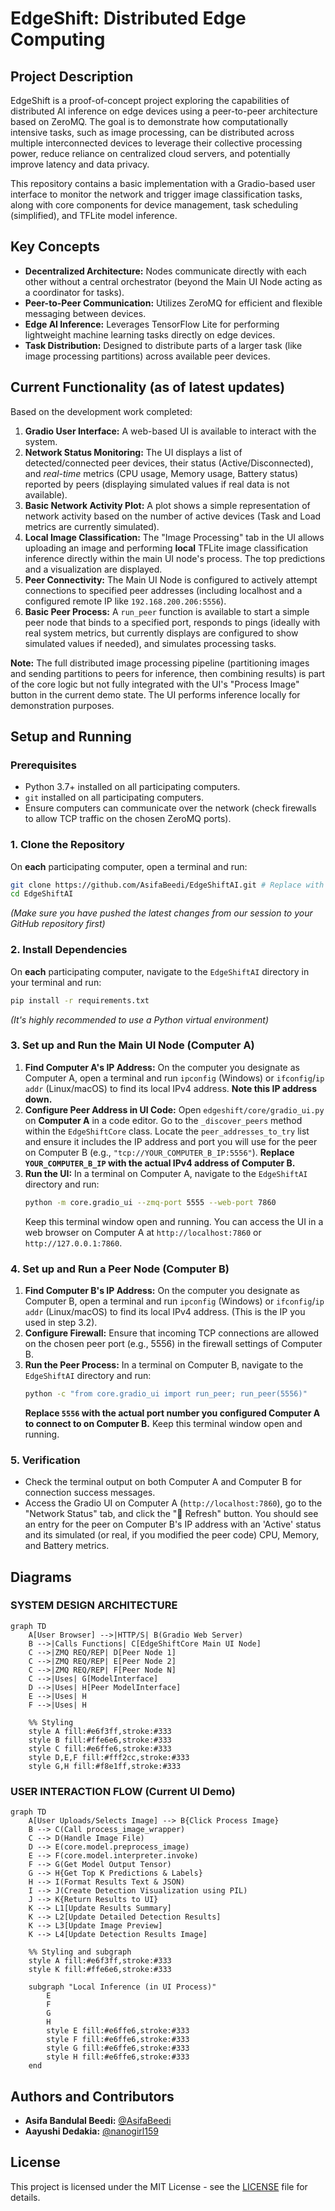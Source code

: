 # EdgeShift: Distributed Edge Computing

## Project Description

EdgeShift is a proof-of-concept project exploring the capabilities of distributed AI inference on edge devices using a peer-to-peer architecture based on ZeroMQ. The goal is to demonstrate how computationally intensive tasks, such as image processing, can be distributed across multiple interconnected devices to leverage their collective processing power, reduce reliance on centralized cloud servers, and potentially improve latency and data privacy.

This repository contains a basic implementation with a Gradio-based user interface to monitor the network and trigger image classification tasks, along with core components for device management, task scheduling (simplified), and TFLite model inference.

## Key Concepts

*   **Decentralized Architecture:** Nodes communicate directly with each other without a central orchestrator (beyond the Main UI Node acting as a coordinator for tasks).
*   **Peer-to-Peer Communication:** Utilizes ZeroMQ for efficient and flexible messaging between devices.
*   **Edge AI Inference:** Leverages TensorFlow Lite for performing lightweight machine learning tasks directly on edge devices.
*   **Task Distribution:** Designed to distribute parts of a larger task (like image processing partitions) across available peer devices.

## Current Functionality (as of latest updates)

Based on the development work completed:

1.  **Gradio User Interface:** A web-based UI is available to interact with the system.
2.  **Network Status Monitoring:** The UI displays a list of detected/connected peer devices, their status (Active/Disconnected), and *real-time* metrics (CPU usage, Memory usage, Battery status) reported by peers (displaying simulated values if real data is not available).
3.  **Basic Network Activity Plot:** A plot shows a simple representation of network activity based on the number of active devices (Task and Load metrics are currently simulated).
4.  **Local Image Classification:** The "Image Processing" tab in the UI allows uploading an image and performing **local** TFLite image classification inference directly within the main UI node's process. The top predictions and a visualization are displayed.
5.  **Peer Connectivity:** The Main UI Node is configured to actively attempt connections to specified peer addresses (including localhost and a configured remote IP like `192.168.200.206:5556`).
6.  **Basic Peer Process:** A `run_peer` function is available to start a simple peer node that binds to a specified port, responds to pings (ideally with real system metrics, but currently displays are configured to show simulated values if needed), and simulates processing tasks.

**Note:** The full distributed image processing pipeline (partitioning images and sending partitions to peers for inference, then combining results) is part of the core logic but not fully integrated with the UI's "Process Image" button in the current demo state. The UI performs inference locally for demonstration purposes.

## Setup and Running

### Prerequisites

*   Python 3.7+ installed on all participating computers.
*   `git` installed on all participating computers.
*   Ensure computers can communicate over the network (check firewalls to allow TCP traffic on the chosen ZeroMQ ports).

### 1. Clone the Repository

On **each** participating computer, open a terminal and run:

```bash
git clone https://github.com/AsifaBeedi/EdgeShiftAI.git # Replace with your actual repo URL if different
cd EdgeShiftAI
```

*(Make sure you have pushed the latest changes from our session to your GitHub repository first)*

### 2. Install Dependencies

On **each** participating computer, navigate to the `EdgeShiftAI` directory in your terminal and run:

```bash
pip install -r requirements.txt
```

*(It's highly recommended to use a Python virtual environment)*

### 3. Set up and Run the Main UI Node (Computer A)

1.  **Find Computer A's IP Address:** On the computer you designate as Computer A, open a terminal and run `ipconfig` (Windows) or `ifconfig`/`ip addr` (Linux/macOS) to find its local IPv4 address. **Note this IP address down.**
2.  **Configure Peer Address in UI Code:** Open `edgeshift/core/gradio_ui.py` on **Computer A** in a code editor. Go to the `_discover_peers` method within the `EdgeShiftCore` class. Locate the `peer_addresses_to_try` list and ensure it includes the IP address and port you will use for the peer on Computer B (e.g., `"tcp://YOUR_COMPUTER_B_IP:5556"`). **Replace `YOUR_COMPUTER_B_IP` with the actual IPv4 address of Computer B.**
3.  **Run the UI:** In a terminal on Computer A, navigate to the `EdgeShiftAI` directory and run:
    ```bash
    python -m core.gradio_ui --zmq-port 5555 --web-port 7860
    ```
    Keep this terminal window open and running. You can access the UI in a web browser on Computer A at `http://localhost:7860` or `http://127.0.0.1:7860`.

### 4. Set up and Run a Peer Node (Computer B)

1.  **Find Computer B's IP Address:** On the computer you designate as Computer B, open a terminal and run `ipconfig` (Windows) or `ifconfig`/`ip addr` (Linux/macOS) to find its local IPv4 address. (This is the IP you used in step 3.2).
2.  **Configure Firewall:** Ensure that incoming TCP connections are allowed on the chosen peer port (e.g., 5556) in the firewall settings of Computer B.
3.  **Run the Peer Process:** In a terminal on Computer B, navigate to the `EdgeShiftAI` directory and run:
    ```bash
    python -c "from core.gradio_ui import run_peer; run_peer(5556)"
    ```
    **Replace `5556` with the actual port number you configured Computer A to connect to on Computer B.** Keep this terminal window open and running.

### 5. Verification

*   Check the terminal output on both Computer A and Computer B for connection success messages.
*   Access the Gradio UI on Computer A (`http://localhost:7860`), go to the "Network Status" tab, and click the "🔄 Refresh" button. You should see an entry for the peer on Computer B's IP address with an 'Active' status and its simulated (or real, if you modified the peer code) CPU, Memory, and Battery metrics.

## Diagrams

### SYSTEM DESIGN ARCHITECTURE

```mermaid
graph TD
    A[User Browser] -->|HTTP/S| B(Gradio Web Server)
    B -->|Calls Functions| C[EdgeShiftCore Main UI Node]
    C -->|ZMQ REQ/REP| D[Peer Node 1]
    C -->|ZMQ REQ/REP| E[Peer Node 2]
    C -->|ZMQ REQ/REP| F[Peer Node N]
    C -->|Uses| G[ModelInterface]
    D -->|Uses| H[Peer ModelInterface]
    E -->|Uses| H
    F -->|Uses| H

    %% Styling
    style A fill:#e6f3ff,stroke:#333
    style B fill:#ffe6e6,stroke:#333
    style C fill:#e6ffe6,stroke:#333
    style D,E,F fill:#fff2cc,stroke:#333
    style G,H fill:#f8e1ff,stroke:#333
```

### USER INTERACTION FLOW (Current UI Demo)

```mermaid
graph TD
    A[User Uploads/Selects Image] --> B{Click Process Image}
    B --> C(Call process_image_wrapper)
    C --> D(Handle Image File)
    D --> E(core.model.preprocess_image)
    E --> F(core.model.interpreter.invoke)
    F --> G(Get Model Output Tensor)
    G --> H{Get Top K Predictions & Labels}
    H --> I(Format Results Text & JSON)
    I --> J(Create Detection Visualization using PIL)
    J --> K{Return Results to UI}
    K --> L1[Update Results Summary]
    K --> L2[Update Detailed Detection Results]
    K --> L3[Update Image Preview]
    K --> L4[Update Detection Results Image]

    %% Styling and subgraph
    style A fill:#e6f3ff,stroke:#333
    style K fill:#ffe6e6,stroke:#333

    subgraph "Local Inference (in UI Process)"
        E
        F
        G
        H
        style E fill:#e6ffe6,stroke:#333
        style F fill:#e6ffe6,stroke:#333
        style G fill:#e6ffe6,stroke:#333
        style H fill:#e6ffe6,stroke:#333
    end
```

## Authors and Contributors

*   **Asifa Bandulal Beedi:** [@AsifaBeedi](https://github.com/AsifaBeedi)
*   **Aayushi Dedakia:** [@nanogirl159](https://github.com/nanogirl159)

## License

This project is licensed under the MIT License - see the [LICENSE](LICENSE) file for details.
